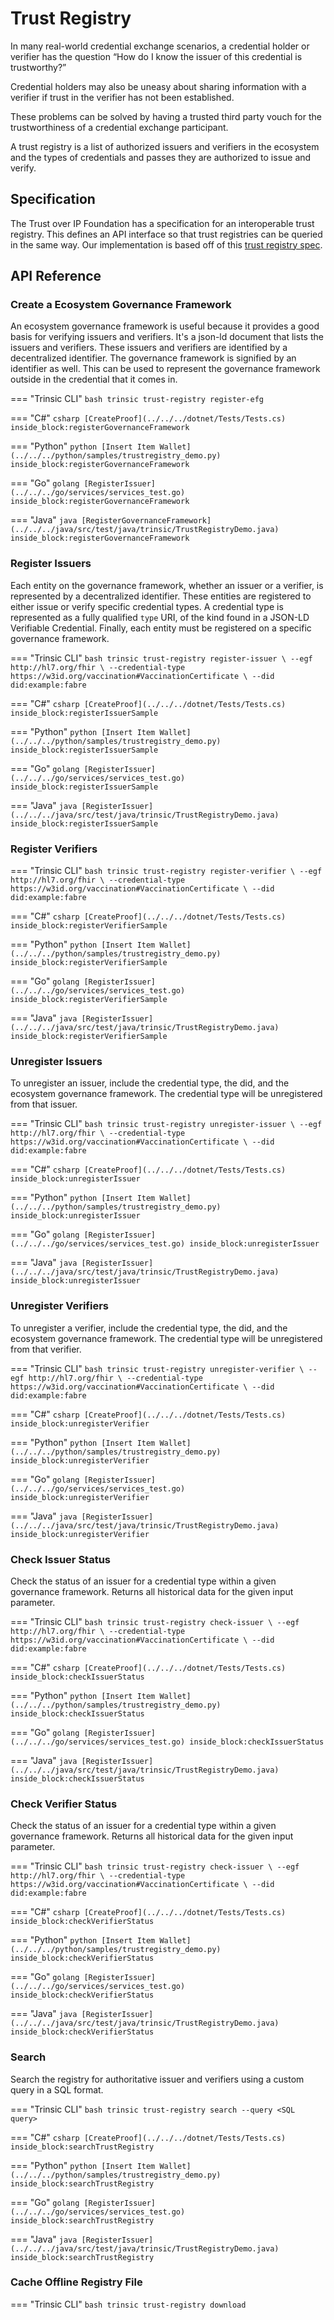 # Trust Registry

In many real-world credential exchange scenarios, a credential holder or verifier has the question “How do I know the issuer of this credential is trustworthy?”

Credential holders may also be uneasy about sharing information with a verifier if trust in the verifier has not been established.

These problems can be solved by having a trusted third party vouch for the trustworthiness of a credential exchange participant.

A trust registry is a list of authorized issuers and verifiers in the ecosystem and the types of credentials and passes they are authorized to issue and verify.

<diagram/>

## Specification
The Trust over IP Foundation has a specification for an interoperable trust registry. 
This defines an API interface so that trust registries can be queried in the same way.
Our implementation is based off of this [trust registry spec](https://github.com/trustoverip/tswg-trust-registry-tf).

## API Reference

### Create a Ecosystem Governance Framework

An ecosystem governance framework is useful because it provides a good basis for verifying issuers and verifiers. It's a json-ld document that lists the issuers and verifiers. These issuers and verifiers are identified by a decentralized identifier. The governance framework is signified by an identifier as well. This can be used to represent the governance framework outside in the credential that it comes in. 

=== "Trinsic CLI"
    ```bash
    trinsic trust-registry register-efg
    ```

=== "C#"
    <!--codeinclude-->
    ```csharp
    [CreateProof](../../../dotnet/Tests/Tests.cs) inside_block:registerGovernanceFramework
    ```
    <!--/codeinclude-->

=== "Python"
    <!--codeinclude-->
    ```python
    [Insert Item Wallet](../../../python/samples/trustregistry_demo.py) inside_block:registerGovernanceFramework
    ```
    <!--/codeinclude-->

=== "Go"
    <!--codeinclude-->
    ```golang
    [RegisterIssuer](../../../go/services/services_test.go) inside_block:registerGovernanceFramework
    ```
    <!--/codeinclude-->

=== "Java"
    <!--codeinclude-->
    ```java
    [RegisterGovernanceFramework](../../../java/src/test/java/trinsic/TrustRegistryDemo.java) inside_block:registerGovernanceFramework
    ```
    <!--/codeinclude-->


### Register Issuers
Each entity on the governance framework, whether an issuer or a verifier, is represented by a decentralized identifier. These entities are registered to either issue or verify specific credential types. A credential type is represented as a fully qualified `type` URI, of the kind found in a JSON-LD Verifiable Credential.
Finally, each entity must be registered on a specific governance framework. 

=== "Trinsic CLI"
    ```bash
    trinsic trust-registry register-issuer \
        --egf http://hl7.org/fhir \
        --credential-type https://w3id.org/vaccination#VaccinationCertificate \
        --did did:example:fabre
    ```

=== "C#"
    <!--codeinclude-->
    ```csharp
    [CreateProof](../../../dotnet/Tests/Tests.cs) inside_block:registerIssuerSample
    ```
    <!--/codeinclude-->

=== "Python"
    <!--codeinclude-->
    ```python
    [Insert Item Wallet](../../../python/samples/trustregistry_demo.py) inside_block:registerIssuerSample
    ```
    <!--/codeinclude-->

=== "Go"
    <!--codeinclude-->
    ```golang
    [RegisterIssuer](../../../go/services/services_test.go) inside_block:registerIssuerSample
    ```
    <!--/codeinclude-->

=== "Java"
    <!--codeinclude-->
    ```java
    [RegisterIssuer](../../../java/src/test/java/trinsic/TrustRegistryDemo.java) inside_block:registerIssuerSample
    ```
    <!--/codeinclude-->

### Register Verifiers

=== "Trinsic CLI"
    ```bash
    trinsic trust-registry register-verifier \
        --egf http://hl7.org/fhir \
        --credential-type https://w3id.org/vaccination#VaccinationCertificate \
        --did did:example:fabre
    ```

=== "C#"
    <!--codeinclude-->
    ```csharp
    [CreateProof](../../../dotnet/Tests/Tests.cs) inside_block:registerVerifierSample
    ```
    <!--/codeinclude-->

=== "Python"
    <!--codeinclude-->
    ```python
    [Insert Item Wallet](../../../python/samples/trustregistry_demo.py) inside_block:registerVerifierSample
    ```
    <!--/codeinclude-->

=== "Go"
    <!--codeinclude-->
    ```golang
    [RegisterIssuer](../../../go/services/services_test.go) inside_block:registerVerifierSample
    ```
    <!--/codeinclude-->

=== "Java"
    <!--codeinclude-->
    ```java
    [RegisterIssuer](../../../java/src/test/java/trinsic/TrustRegistryDemo.java) inside_block:registerVerifierSample
    ```
    <!--/codeinclude-->


### Unregister Issuers
To unregister an issuer, include the credential type, the did, and the ecosystem governance framework. The credential type will be unregistered from that issuer.

=== "Trinsic CLI"
    ```bash
    trinsic trust-registry unregister-issuer \
        --egf http://hl7.org/fhir \
        --credential-type https://w3id.org/vaccination#VaccinationCertificate \
        --did did:example:fabre
    ```

=== "C#"
    <!--codeinclude-->
    ```csharp
    [CreateProof](../../../dotnet/Tests/Tests.cs) inside_block:unregisterIssuer
    ```
    <!--/codeinclude-->

=== "Python"
    <!--codeinclude-->
    ```python
    [Insert Item Wallet](../../../python/samples/trustregistry_demo.py) inside_block:unregisterIssuer
    ```
    <!--/codeinclude-->

=== "Go"
    <!--codeinclude-->
    ```golang
    [RegisterIssuer](../../../go/services/services_test.go) inside_block:unregisterIssuer
    ```
    <!--/codeinclude-->

=== "Java"
    <!--codeinclude-->
    ```java
    [RegisterIssuer](../../../java/src/test/java/trinsic/TrustRegistryDemo.java) inside_block:unregisterIssuer
    ```
    <!--/codeinclude-->


### Unregister Verifiers
To unregister a verifier, include the credential type, the did, and the ecosystem governance framework. The credential type will be unregistered from that verifier.

=== "Trinsic CLI"
    ```bash
    trinsic trust-registry unregister-verifier \
        --egf http://hl7.org/fhir \
        --credential-type https://w3id.org/vaccination#VaccinationCertificate \
        --did did:example:fabre
    ```

=== "C#"
    <!--codeinclude-->
    ```csharp
    [CreateProof](../../../dotnet/Tests/Tests.cs) inside_block:unregisterVerifier
    ```
    <!--/codeinclude-->

=== "Python"
    <!--codeinclude-->
    ```python
    [Insert Item Wallet](../../../python/samples/trustregistry_demo.py) inside_block:unregisterVerifier
    ```
    <!--/codeinclude-->

=== "Go"
    <!--codeinclude-->
    ```golang
    [RegisterIssuer](../../../go/services/services_test.go) inside_block:unregisterVerifier
    ```
    <!--/codeinclude-->

=== "Java"
    <!--codeinclude-->
    ```java
    [RegisterIssuer](../../../java/src/test/java/trinsic/TrustRegistryDemo.java) inside_block:unregisterVerifier
    ```
    <!--/codeinclude-->


### Check Issuer Status
Check the status of an issuer for a credential type within a given governance framework. Returns all historical data for the given input parameter.

=== "Trinsic CLI"
    ```bash
    trinsic trust-registry check-issuer \
        --egf http://hl7.org/fhir \
        --credential-type https://w3id.org/vaccination#VaccinationCertificate \
        --did did:example:fabre
    ```

=== "C#"
    <!--codeinclude-->
    ```csharp
    [CreateProof](../../../dotnet/Tests/Tests.cs) inside_block:checkIssuerStatus
    ```
    <!--/codeinclude-->

=== "Python"
    <!--codeinclude-->
    ```python
    [Insert Item Wallet](../../../python/samples/trustregistry_demo.py) inside_block:checkIssuerStatus
    ```
    <!--/codeinclude-->

=== "Go"
    <!--codeinclude-->
    ```golang
    [RegisterIssuer](../../../go/services/services_test.go) inside_block:checkIssuerStatus
    ```
    <!--/codeinclude-->

=== "Java"
    <!--codeinclude-->
    ```java
    [RegisterIssuer](../../../java/src/test/java/trinsic/TrustRegistryDemo.java) inside_block:checkIssuerStatus
    ```
    <!--/codeinclude-->

### Check Verifier Status
Check the status of an issuer for a credential type within a given governance framework. Returns all historical data for the given input parameter.

=== "Trinsic CLI"
    ```bash
    trinsic trust-registry check-issuer \
        --egf http://hl7.org/fhir \
        --credential-type https://w3id.org/vaccination#VaccinationCertificate \
        --did did:example:fabre
    ```

=== "C#"
    <!--codeinclude-->
    ```csharp
    [CreateProof](../../../dotnet/Tests/Tests.cs) inside_block:checkVerifierStatus
    ```
    <!--/codeinclude-->

=== "Python"
    <!--codeinclude-->
    ```python
    [Insert Item Wallet](../../../python/samples/trustregistry_demo.py) inside_block:checkVerifierStatus
    ```
    <!--/codeinclude-->

=== "Go"
    <!--codeinclude-->
    ```golang
    [RegisterIssuer](../../../go/services/services_test.go) inside_block:checkVerifierStatus
    ```
    <!--/codeinclude-->

=== "Java"
    <!--codeinclude-->
    ```java
    [RegisterIssuer](../../../java/src/test/java/trinsic/TrustRegistryDemo.java) inside_block:checkVerifierStatus
    ```
    <!--/codeinclude-->


### Search
Search the registry for authoritative issuer and verifiers using a custom query in a SQL format.

=== "Trinsic CLI"
    ```bash
    trinsic trust-registry search --query <SQL query>
    ```

=== "C#"
    <!--codeinclude-->
    ```csharp
    [CreateProof](../../../dotnet/Tests/Tests.cs) inside_block:searchTrustRegistry
    ```
    <!--/codeinclude-->

=== "Python"
    <!--codeinclude-->
    ```python
    [Insert Item Wallet](../../../python/samples/trustregistry_demo.py) inside_block:searchTrustRegistry
    ```
    <!--/codeinclude-->

=== "Go"
    <!--codeinclude-->
    ```golang
    [RegisterIssuer](../../../go/services/services_test.go) inside_block:searchTrustRegistry
    ```
    <!--/codeinclude-->

=== "Java"
    <!--codeinclude-->
    ```java
    [RegisterIssuer](../../../java/src/test/java/trinsic/TrustRegistryDemo.java) inside_block:searchTrustRegistry
    ```
    <!--/codeinclude-->

### Cache Offline Registry File

=== "Trinsic CLI"
    ```bash
    trinsic trust-registry download 
    ```
